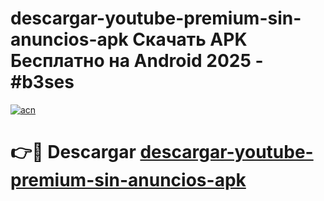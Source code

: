 # descargar-youtube-premium-sin-anuncios-apk Скачать APK Бесплатно на Android 2025 - #b3ses

[![acn](https://github.com/user-attachments/assets/0f9c940e-d8b0-45ae-aac7-cd30a18b3e1c)](https://apps.freeplayer.one?title=descargar-youtube-premium-sin-anuncios-apk&ref=9RF)

# 👉🔴 Descargar [descargar-youtube-premium-sin-anuncios-apk](https://apps.freeplayer.one?title=descargar-youtube-premium-sin-anuncios-apk&ref=9RF)